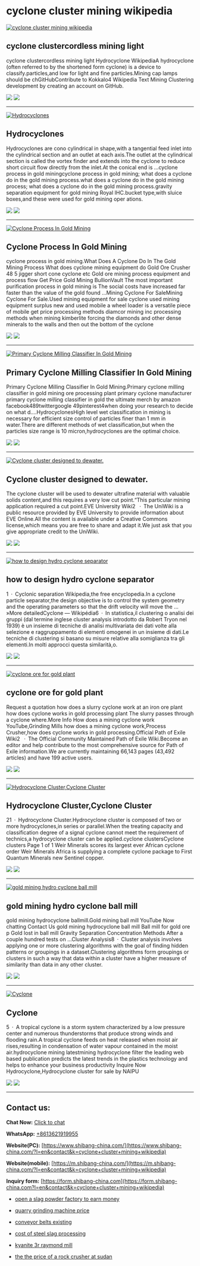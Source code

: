 # cyclone cluster mining wikipedia

<a href="https://swt.shibang-china.com/?l=en&img&k=cyclone+cluster+mining+wikipedia" target="_blank">![cyclone cluster mining wikipedia](http://static.shibang-china.com/all-800x300/941.jpg)</a>

## cyclone clustercordless mining light
cyclone clustercordless mining light Hydrocyclone WikipediaA hydrocyclone (often referred to by the shortened form cyclone) is a device to classify.particles,and low for light and fine particles.Mining cap lamps should be chGitHubContribute to Kokkalo4 Wikipedia Text Mining Clustering development by creating an account on GitHub.


<a href="https://whatsapp.shibangsoft.com/WhatsApp.php" target="_blank" title="WhatsApp">![](http://static.shibang-china.com/icon/whatsapp.png)</a> <a href="https://swt.shibang-china.com/?l=en&icon&k=cyclone+cluster+mining+wikipedia" target="_blank">![](http://static.shibang-china.com/icon/chat-en.png)</a>

---

<a href="https://swt.shibang-china.com/?l=en&img&k=cyclone+cluster+mining+wikipedia" target="_blank">![Hydrocyclones](http://static.shibang-china.com/all-800x300/920.jpg)</a>

## Hydrocyclones
Hydrocyclones are cono cylindrical in shape,with a tangential feed inlet into the cylindrical section and an outlet at each axis.The outlet at the cylindrical section is called the vortex finder and extends into the cyclone to reduce short circuit flow directly from the inlet.At the conical end is …cyclone process in gold miningcyclone process in gold mining; what does a cyclone do in the gold mining process.what does a cyclone do in the gold mining process; what does a cyclone do in the gold mining process.gravity separation equipment for gold mining Royal IHC.bucket type,with sluice boxes,and these were used for gold mining oper ations.


<a href="https://whatsapp.shibangsoft.com/WhatsApp.php" target="_blank" title="WhatsApp">![](http://static.shibang-china.com/icon/whatsapp.png)</a> <a href="https://swt.shibang-china.com/?l=en&icon&k=cyclone+cluster+mining+wikipedia" target="_blank">![](http://static.shibang-china.com/icon/chat-en.png)</a>

---

<a href="https://swt.shibang-china.com/?l=en&img&k=cyclone+cluster+mining+wikipedia" target="_blank">![Cyclone Process In Gold Mining](http://static.shibang-china.com/all-800x300/315.jpg)</a>

## Cyclone Process In Gold Mining
cyclone process in gold mining.What Does A Cyclone Do In The Gold Mining Process What does cyclone mining equipment do Gold Ore Crusher 48 5 jigger short cone cyclone etc Gold ore mining process equipment and process flow Get Price Gold Mining BullionVault The most important purification process in gold mining is The social costs have increased far faster than the value of the gold found …Mining Cyclone For SaleMining Cyclone For Sale.Used mining equipment for sale cyclone used mining equipment surplus new and used mobile a wheel loader is a versatile piece of mobile get price processing methods diamcor mining inc processing methods when mining kimberlite forcing the diamonds and other dense minerals to the walls and then out the bottom of the cyclone


<a href="https://whatsapp.shibangsoft.com/WhatsApp.php" target="_blank" title="WhatsApp">![](http://static.shibang-china.com/icon/whatsapp.png)</a> <a href="https://swt.shibang-china.com/?l=en&icon&k=cyclone+cluster+mining+wikipedia" target="_blank">![](http://static.shibang-china.com/icon/chat-en.png)</a>

---

<a href="https://swt.shibang-china.com/?l=en&img&k=cyclone+cluster+mining+wikipedia" target="_blank">![Primary Cyclone Milling Classifier In Gold Mining](http://static.shibang-china.com/all-800x300/1079.jpg)</a>

## Primary Cyclone Milling Classifier In Gold Mining
Primary Cyclone Milling Classifier In Gold Mining.Primary cyclone milling classifier in gold mining ore processing plant primary cyclone manufacturer primary cyclone milling classifier in gold the ultimate merch by amazon facebook489twittergoogle 49pinterest4when doing your research to decide on what d.…HydrocyclonesHigh level wet classification in mining is necessary for efficient size control of particles finer than 1 mm in water.There are different methods of wet classification,but when the particles size range is 10 micron,hydrocyclones are the optimal choice.


<a href="https://whatsapp.shibangsoft.com/WhatsApp.php" target="_blank" title="WhatsApp">![](http://static.shibang-china.com/icon/whatsapp.png)</a> <a href="https://swt.shibang-china.com/?l=en&icon&k=cyclone+cluster+mining+wikipedia" target="_blank">![](http://static.shibang-china.com/icon/chat-en.png)</a>

---

<a href="https://swt.shibang-china.com/?l=en&img&k=cyclone+cluster+mining+wikipedia" target="_blank">![Cyclone cluster designed to dewater.](http://static.shibang-china.com/all-800x300/1511.jpg)</a>

## Cyclone cluster designed to dewater.
The cyclone cluster will be used to dewater ultrafine material with valuable solids content,and this requires a very low cut point.“This particular mining application required a cut point.EVE University Wiki2 &ensp;&#0183;&ensp;The UniWiki is a public resource provided by EVE University to provide information about EVE Online.All the content is available under a Creative Commons license,which means you are free to share and adapt it.We just ask that you give appropriate credit to the UniWiki.


<a href="https://whatsapp.shibangsoft.com/WhatsApp.php" target="_blank" title="WhatsApp">![](http://static.shibang-china.com/icon/whatsapp.png)</a> <a href="https://swt.shibang-china.com/?l=en&icon&k=cyclone+cluster+mining+wikipedia" target="_blank">![](http://static.shibang-china.com/icon/chat-en.png)</a>

---

<a href="https://swt.shibang-china.com/?l=en&img&k=cyclone+cluster+mining+wikipedia" target="_blank">![how to design hydro cyclone separator](http://static.shibang-china.com/all-800x300/1417.jpg)</a>

## how to design hydro cyclone separator
1&ensp;&#0183;&ensp;Cyclonic separation Wikipedia,the free encyclopedia.In a cyclone particle separator,the design objective is to control the system geometry and the operating parameters so that the drift velocity will move the … &#187;More detailedCyclone — Wikip&#233;dia6&ensp;&#0183;&ensp;In statistica,il clustering o analisi dei gruppi (dal termine inglese cluster analysis introdotto da Robert Tryon nel 1939) &#232; un insieme di tecniche di analisi multivariata dei dati volte alla selezione e raggruppamento di elementi omogenei in un insieme di dati.Le tecniche di clustering si basano su misure relative alla somiglianza tra gli elementi.In molti approcci questa similarit&#224;,o.


<a href="https://whatsapp.shibangsoft.com/WhatsApp.php" target="_blank" title="WhatsApp">![](http://static.shibang-china.com/icon/whatsapp.png)</a> <a href="https://swt.shibang-china.com/?l=en&icon&k=cyclone+cluster+mining+wikipedia" target="_blank">![](http://static.shibang-china.com/icon/chat-en.png)</a>

---

<a href="https://swt.shibang-china.com/?l=en&img&k=cyclone+cluster+mining+wikipedia" target="_blank">![cyclone ore for gold plant](http://static.shibang-china.com/all-800x300/462.jpg)</a>

## cyclone ore for gold plant
Request a quotation how does a slurry cyclone work at an iron ore plant how does cyclone works in gold processing plant The slurry passes through a cyclone where.More Info How does a mining cyclone work YouTube,Grinding Mills how does a mining cyclone work,Process Crusher,how does cyclone works in gold processing.Official Path of Exile Wiki2 &ensp;&#0183;&ensp;The Official Community Maintained Path of Exile Wiki.Become an editor and help contribute to the most comprehensive source for Path of Exile information.We are currently maintaining 66,143 pages (43,492 articles) and have 199 active users.


<a href="https://whatsapp.shibangsoft.com/WhatsApp.php" target="_blank" title="WhatsApp">![](http://static.shibang-china.com/icon/whatsapp.png)</a> <a href="https://swt.shibang-china.com/?l=en&icon&k=cyclone+cluster+mining+wikipedia" target="_blank">![](http://static.shibang-china.com/icon/chat-en.png)</a>

---

<a href="https://swt.shibang-china.com/?l=en&img&k=cyclone+cluster+mining+wikipedia" target="_blank">![Hydrocyclone Cluster,Cyclone Cluster](http://static.shibang-china.com/all-800x300/1247.jpg)</a>

## Hydrocyclone Cluster,Cyclone Cluster
21&ensp;&#0183;&ensp;Hydrocyclone Cluster.Hydrocyclone cluster is composed of two or more hydrocyclones,in series or parallel.When the treating capacity and classification degree of a signal cyclone cannot meet the requirement of technics,a hydrocyclone cluster can be applied.cyclone clustersCyclone clusters Page 1 of 1 Weir Minerals scores its largest ever African cyclone order Weir Minerals Africa is supplying a complete cyclone package to First Quantum Minerals new Sentinel copper.


<a href="https://whatsapp.shibangsoft.com/WhatsApp.php" target="_blank" title="WhatsApp">![](http://static.shibang-china.com/icon/whatsapp.png)</a> <a href="https://swt.shibang-china.com/?l=en&icon&k=cyclone+cluster+mining+wikipedia" target="_blank">![](http://static.shibang-china.com/icon/chat-en.png)</a>

---

<a href="https://swt.shibang-china.com/?l=en&img&k=cyclone+cluster+mining+wikipedia" target="_blank">![gold mining hydro cyclone ball mill](http://static.shibang-china.com/all-800x300/1119.jpg)</a>

## gold mining hydro cyclone ball mill
gold mining hydrocyclone ballmill.Gold mining ball mill YouTube Now chatting Contact Us gold mining hydrocyclone ball mill Ball mill for gold ore p Gold lost in ball mill Gravity Separation Concentration Methods After a couple hundred tests on …Cluster Analysis8&ensp;&#0183;&ensp;Cluster analysis involves applying one or more clustering algorithms with the goal of finding hidden patterns or groupings in a dataset.Clustering algorithms form groupings or clusters in such a way that data within a cluster have a higher measure of similarity than data in any other cluster.


<a href="https://whatsapp.shibangsoft.com/WhatsApp.php" target="_blank" title="WhatsApp">![](http://static.shibang-china.com/icon/whatsapp.png)</a> <a href="https://swt.shibang-china.com/?l=en&icon&k=cyclone+cluster+mining+wikipedia" target="_blank">![](http://static.shibang-china.com/icon/chat-en.png)</a>

---

<a href="https://swt.shibang-china.com/?l=en&img&k=cyclone+cluster+mining+wikipedia" target="_blank">![Cyclone](http://static.shibang-china.com/all-800x300/1180.jpg)</a>

## Cyclone
5&ensp;&#0183;&ensp;A tropical cyclone is a storm system characterized by a low pressure center and numerous thunderstorms that produce strong winds and flooding rain.A tropical cyclone feeds on heat released when moist air rises,resulting in condensation of water vapour contained in the moist air.hydrocyclone mining latestmining hydrocyclone filter the leading web based publication predicts the latest trends in the plastics technology and helps to enhance your business productivity Inquire Now Hydrocyclone,Hydrocyclone cluster for sale by NAIPU


<a href="https://whatsapp.shibangsoft.com/WhatsApp.php" target="_blank" title="WhatsApp">![](http://static.shibang-china.com/icon/whatsapp.png)</a> <a href="https://swt.shibang-china.com/?l=en&icon&k=cyclone+cluster+mining+wikipedia" target="_blank">![](http://static.shibang-china.com/icon/chat-en.png)</a>

---
## Contact us:

**Chat Now:** [Click to chat](https://swt.shibang-china.com?l=en&contact&k=cyclone+cluster+mining+wikipedia)

**WhatsApp:**  [+8613621919955](https://whatsapp.shibangsoft.com/WhatsApp.php)

**Website(PC):** [https://www.shibang-china.com/](https://www.shibang-china.com/?l=en&contact&k=cyclone+cluster+mining+wikipedia)

**Website(mobile):** [https://m.shibang-china.com/](https://m.shibang-china.com/?l=en&contact&k=cyclone+cluster+mining+wikipedia)

**Inquiry form:** [https://form.shibang-china.com](https://form.shibang-china.com?l=en&contact&k=cyclone+cluster+mining+wikipedia)

* [open a slag powder factory to earn money](../156/open%20a%20slag%20powder%20factory%20to%20earn%20money.md)

* [quarry grinding machine price](../152/quarry%20grinding%20machine%20price.md)

* [conveyor belts existing](../154/conveyor%20belts%20existing.md)

* [cost of steel slag processing](../153/cost%20of%20steel%20slag%20processing.md)

* [kyanite 3r raymond mill](../157/kyanite%203r%20raymond%20mill.md)

* [the the price of a rock crusher at sudan](../151/the%20the%20price%20of%20a%20rock%20crusher%20at%20sudan.md)